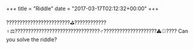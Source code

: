 +++
title = "Riddle"
date = "2017-03-17T02:12:32+00:00"
+++

????????????????????????⛳????????????♀⚖????????????????????????????????♂????????????????????⚠⚾????
Can you solve the riddle?
			